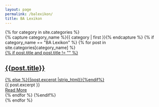 ```yaml
---
layout: page
permalink: /balexikon/
title: BA Lexikon
---
```


<div id="archives">
{% for category in site.categories %}
  <div class="archive-group">
    {% capture category_name %}{{ category | first }}{% endcapture %}
    {% if category_name == "BA Lexikon" %}
        {% for post in site.categories[category_name] %}
            <article class="archive-item">
            <a href="{{ site.baseurl }}{{ post.url }}"> 
            {% if post.title and post.title != "" %}<h2>{{post.title}}</h2>{% else %}{{post.excerpt |strip_html}}{%endif%}</a>
            <div class="entry">{{ post.excerpt }}</div>
            <a href="{{ site.baseurl }}{{ post.url }}" class="read-more">Read More</a>
            </article>
        {% endfor %}
    {%endif%}
  </div>
{% endfor %}
</div>